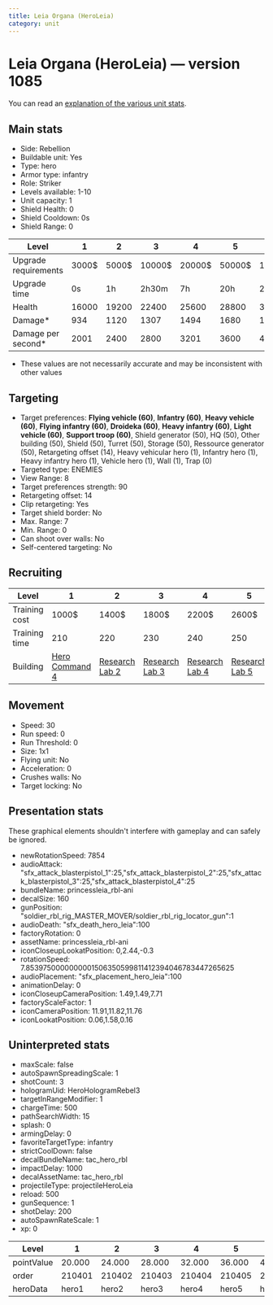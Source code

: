 ```yaml
---
title: Leia Organa (HeroLeia)
category: unit
---
```


# Leia Organa (HeroLeia) — version 1085

You can read an [explanation  of the various unit stats](unitexplained.md).

## Main stats

  * Side: Rebellion
  * Buildable unit: Yes
  * Type: hero
  * Armor type: infantry
  * Role: Striker
  * Levels available: 1-10
  * Unit capacity: 1
  * Shield Health: 0
  * Shield Cooldown: 0s
  * Shield Range: 0

|Level               |1    |2    |3     |4     |5     |6      |7      |8      |9       |10      |
|--------------------|-----|-----|------|------|------|-------|-------|-------|--------|--------|
|Upgrade requirements|3000$|5000$|10000$|20000$|50000$|135000$|225000$|450000$|1500000$|2500000$|
|Upgrade time        |0s   |1h   |2h30m |7h    |20h   |2d12h  |4d     |6d     |1w1d    |1w5d    |
|Health              |16000|19200|22400 |25600 |28800 |32000  |35200  |38400  |41600   |48000   |
|Damage*             |934  |1120 |1307  |1494  |1680  |1867   |2054   |2240   |2427    |2800    |
|Damage per second*  |2001 |2400 |2800  |3201  |3600  |4000   |4401   |4800   |5200    |6000    |

* These values are not necessarily accurate and may be inconsistent with other values

## Targeting

  * Target preferences: **Flying vehicle (60)**, **Infantry (60)**, **Heavy vehicle (60)**, **Flying infantry (60)**, **Droideka (60)**, **Heavy infantry (60)**, **Light vehicle (60)**, **Support troop (60)**, Shield generator (50), HQ (50), Other building (50), Shield (50), Turret (50), Storage (50), Ressource generator (50), Retargeting offset (14), Heavy vehicular hero (1), Infantry hero (1), Heavy infantry hero (1), Vehicle hero (1), Wall (1), Trap (0)
  * Targeted type: ENEMIES
  * View Range: 8
  * Target preferences strength: 90
  * Retargeting offset: 14
  * Clip retargeting: Yes
  * Target shield border: No
  * Max. Range: 7
  * Min. Range: 0
  * Can shoot over walls: No
  * Self-centered targeting: No

## Recruiting

|Level        |1                                          |2                                     |3                                     |4                                     |5                                     |6                                     |7                                     |8                                     |9                                     |10                                     |
|-------------|-------------------------------------------|--------------------------------------|--------------------------------------|--------------------------------------|--------------------------------------|--------------------------------------|--------------------------------------|--------------------------------------|--------------------------------------|---------------------------------------|
|Training cost|1000$                                      |1400$                                 |1800$                                 |2200$                                 |2600$                                 |3000$                                 |3400$                                 |4000$                                 |4200$                                 |4600$                                  |
|Training time|210                                        |220                                   |230                                   |240                                   |250                                   |260                                   |270                                   |560                                   |580                                   |600                                    |
|Building     |[Hero Command 4](rebelTacticalCommand.html)|[Research Lab 2](rebelOffenseLab.html)|[Research Lab 3](rebelOffenseLab.html)|[Research Lab 4](rebelOffenseLab.html)|[Research Lab 5](rebelOffenseLab.html)|[Research Lab 6](rebelOffenseLab.html)|[Research Lab 7](rebelOffenseLab.html)|[Research Lab 8](rebelOffenseLab.html)|[Research Lab 9](rebelOffenseLab.html)|[Research Lab 10](rebelOffenseLab.html)|

## Movement

  * Speed: 30
  * Run speed: 0
  * Run Threshold: 0
  * Size: 1x1
  * Flying unit: No
  * Acceleration: 0
  * Crushes walls: No
  * Target locking: No

## Presentation stats

These graphical elements shouldn't interfere with gameplay and can safely be ignored.

  * newRotationSpeed: 7854
  * audioAttack: "sfx_attack_blasterpistol_1":25,"sfx_attack_blasterpistol_2":25,"sfx_attack_blasterpistol_3":25,"sfx_attack_blasterpistol_4":25
  * bundleName: princessleia_rbl-ani
  * decalSize: 160
  * gunPosition: "soldier_rbl_rig_MASTER_MOVER/soldier_rbl_rig_locator_gun":1
  * audioDeath: "sfx_death_hero_leia":100
  * factoryRotation: 0
  * assetName: princessleia_rbl-ani
  * iconCloseupLookatPosition: 0,2.44,-0.3
  * rotationSpeed: 7.8539750000000001506350599811412394046783447265625
  * audioPlacement: "sfx_placement_hero_leia":100
  * animationDelay: 0
  * iconCloseupCameraPosition: 1.49,1.49,7.71
  * factoryScaleFactor: 1
  * iconCameraPosition: 11.91,11.82,11.76
  * iconLookatPosition: 0.06,1.58,0.16

## Uninterpreted stats

  * maxScale: false
  * autoSpawnSpreadingScale: 1
  * shotCount: 3
  * hologramUid: HeroHologramRebel3
  * targetInRangeModifier: 1
  * chargeTime: 500
  * pathSearchWidth: 15
  * splash: 0
  * armingDelay: 0
  * favoriteTargetType: infantry
  * strictCoolDown: false
  * decalBundleName: tac_hero_rbl
  * impactDelay: 1000
  * decalAssetName: tac_hero_rbl
  * projectileType: projectileHeroLeia
  * reload: 500
  * gunSequence: 1
  * shotDelay: 200
  * autoSpawnRateScale: 1
  * xp: 0

|Level     |1     |2     |3     |4     |5     |6     |7     |8     |9     |10    |
|----------|------|------|------|------|------|------|------|------|------|------|
|pointValue|20.000|24.000|28.000|32.000|36.000|40.000|44.000|48.000|52.000|60.000|
|order     |210401|210402|210403|210404|210405|210406|210407|210408|210409|210410|
|heroData  |hero1 |hero2 |hero3 |hero4 |hero5 |hero6 |hero7 |hero8 |hero9 |hero10|

